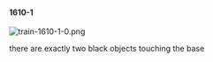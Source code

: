 #### 1610-1
![train-1610-1-0.png](https://github.com/lil-lab/nlvr/raw/master/nlvr/train/images/7/train-1610-1-0.png "train-1610-1-0.png")

there are exactly two black objects touching the base